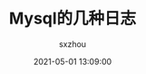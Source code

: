 ---
layout: post
title:  "Mysql的几种日志"
date:   2021-05-01 13:09:00
categories: reading
tags: java
author: "sxzhou"
---    